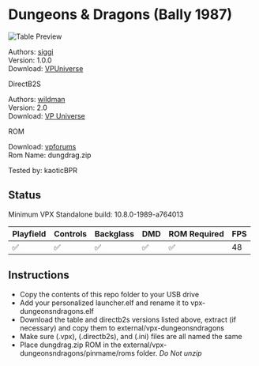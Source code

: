 # Dungeons & Dragons (Bally 1987)

![Table Preview](https://vpuniverse.com/screenshots/monthly_2024_03/ddpffs.png.a1f1bcc180b9788c4d28ac95564b0bf6.png)

Authors: [siggi](https://vpuniverse.com/profile/8779-siggi/)  
Version: 1.0.0  
Download: [VPUniverse](https://vpuniverse.com/files/file/19244-dungeons-dragons-bally-1987-siggis-mod/)

DirectB2S

Authors: [wildman](https://vpuniverse.com/profile/5-wildman/)  
Version: 2.0  
Download: [VP Universe](https://vpuniverse.com/files/file/2620-dungeons-and-dragons-bally-1987/)

ROM

Download: [vpforums](https://www.vpforums.org/index.php?app=downloads&showfile=718)  
Rom Name: dungdrag.zip

Tested by: kaoticBPR

## Status 

Minimum VPX Standalone build: 10.8.0-1989-a764013

| Playfield | Controls | Backglass | DMD | ROM Required | FPS | 
|-----------|----------|-----------|-----|--------------|-----|
| :white_check_mark: | :white_check_mark: | :white_check_mark: | :white_check_mark: | :white_check_mark: | 48 |

## Instructions

- Copy the contents of this repo folder to your USB drive
- Add your personalized launcher.elf and rename it to vpx-dungeonsndragons.elf
- Download the table and directb2s versions listed above, extract (if necessary) and copy them to external/vpx-dungeonsndragons
- Make sure (.vpx), (.directb2s), and (.ini) files are all named the same
- Place dungdrag.zip ROM in the external/vpx-dungeonsndragons/pinmame/roms folder. *Do Not unzip*
